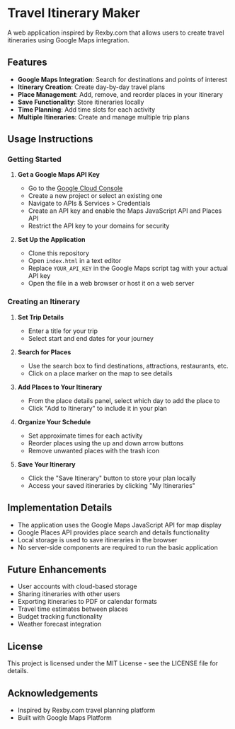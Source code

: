# Travel Itinerary Maker

A web application inspired by Rexby.com that allows users to create travel itineraries using Google Maps integration.

## Features

- **Google Maps Integration**: Search for destinations and points of interest
- **Itinerary Creation**: Create day-by-day travel plans
- **Place Management**: Add, remove, and reorder places in your itinerary
- **Save Functionality**: Store itineraries locally
- **Time Planning**: Add time slots for each activity
- **Multiple Itineraries**: Create and manage multiple trip plans

## Usage Instructions

### Getting Started

1. **Get a Google Maps API Key**
   - Go to the [Google Cloud Console](https://console.cloud.google.com/)
   - Create a new project or select an existing one
   - Navigate to APIs & Services > Credentials
   - Create an API key and enable the Maps JavaScript API and Places API
   - Restrict the API key to your domains for security

2. **Set Up the Application**
   - Clone this repository
   - Open `index.html` in a text editor
   - Replace `YOUR_API_KEY` in the Google Maps script tag with your actual API key
   - Open the file in a web browser or host it on a web server

### Creating an Itinerary

1. **Set Trip Details**
   - Enter a title for your trip
   - Select start and end dates for your journey

2. **Search for Places**
   - Use the search box to find destinations, attractions, restaurants, etc.
   - Click on a place marker on the map to see details

3. **Add Places to Your Itinerary**
   - From the place details panel, select which day to add the place to
   - Click "Add to Itinerary" to include it in your plan

4. **Organize Your Schedule**
   - Set approximate times for each activity
   - Reorder places using the up and down arrow buttons
   - Remove unwanted places with the trash icon

5. **Save Your Itinerary**
   - Click the "Save Itinerary" button to store your plan locally
   - Access your saved itineraries by clicking "My Itineraries"

## Implementation Details

- The application uses the Google Maps JavaScript API for map display
- Google Places API provides place search and details functionality
- Local storage is used to save itineraries in the browser
- No server-side components are required to run the basic application

## Future Enhancements

- User accounts with cloud-based storage
- Sharing itineraries with other users
- Exporting itineraries to PDF or calendar formats
- Travel time estimates between places
- Budget tracking functionality
- Weather forecast integration

## License

This project is licensed under the MIT License - see the LICENSE file for details.

## Acknowledgements

- Inspired by Rexby.com travel planning platform
- Built with Google Maps Platform
